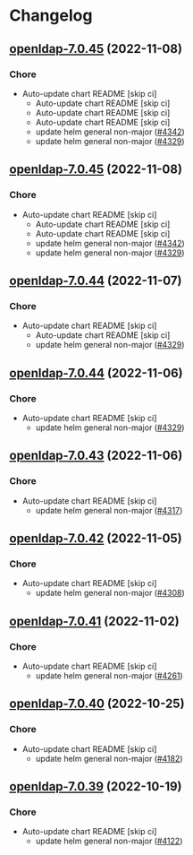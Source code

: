 # Changelog



## [openldap-7.0.45](https://github.com/truecharts/charts/compare/openldap-7.0.43...openldap-7.0.45) (2022-11-08)

### Chore

- Auto-update chart README [skip ci]
  - Auto-update chart README [skip ci]
  - Auto-update chart README [skip ci]
  - Auto-update chart README [skip ci]
  - update helm general non-major ([#4342](https://github.com/truecharts/charts/issues/4342))
  - update helm general non-major ([#4329](https://github.com/truecharts/charts/issues/4329))




## [openldap-7.0.45](https://github.com/truecharts/charts/compare/openldap-7.0.43...openldap-7.0.45) (2022-11-08)

### Chore

- Auto-update chart README [skip ci]
  - Auto-update chart README [skip ci]
  - Auto-update chart README [skip ci]
  - update helm general non-major ([#4342](https://github.com/truecharts/charts/issues/4342))
  - update helm general non-major ([#4329](https://github.com/truecharts/charts/issues/4329))




## [openldap-7.0.44](https://github.com/truecharts/charts/compare/openldap-7.0.43...openldap-7.0.44) (2022-11-07)

### Chore

- Auto-update chart README [skip ci]
  - Auto-update chart README [skip ci]
  - update helm general non-major ([#4329](https://github.com/truecharts/charts/issues/4329))




## [openldap-7.0.44](https://github.com/truecharts/charts/compare/openldap-7.0.43...openldap-7.0.44) (2022-11-06)

### Chore

- Auto-update chart README [skip ci]
  - update helm general non-major ([#4329](https://github.com/truecharts/charts/issues/4329))




## [openldap-7.0.43](https://github.com/truecharts/charts/compare/openldap-7.0.42...openldap-7.0.43) (2022-11-06)

### Chore

- Auto-update chart README [skip ci]
  - update helm general non-major ([#4317](https://github.com/truecharts/charts/issues/4317))




## [openldap-7.0.42](https://github.com/truecharts/charts/compare/openldap-7.0.41...openldap-7.0.42) (2022-11-05)

### Chore

- Auto-update chart README [skip ci]
  - update helm general non-major ([#4308](https://github.com/truecharts/charts/issues/4308))




## [openldap-7.0.41](https://github.com/truecharts/charts/compare/openldap-7.0.40...openldap-7.0.41) (2022-11-02)

### Chore

- Auto-update chart README [skip ci]
  - update helm general non-major ([#4261](https://github.com/truecharts/charts/issues/4261))




## [openldap-7.0.40](https://github.com/truecharts/charts/compare/openldap-7.0.39...openldap-7.0.40) (2022-10-25)

### Chore

- Auto-update chart README [skip ci]
  - update helm general non-major ([#4182](https://github.com/truecharts/charts/issues/4182))




## [openldap-7.0.39](https://github.com/truecharts/charts/compare/openldap-7.0.38...openldap-7.0.39) (2022-10-19)

### Chore

- Auto-update chart README [skip ci]
  - update helm general non-major ([#4122](https://github.com/truecharts/charts/issues/4122))

